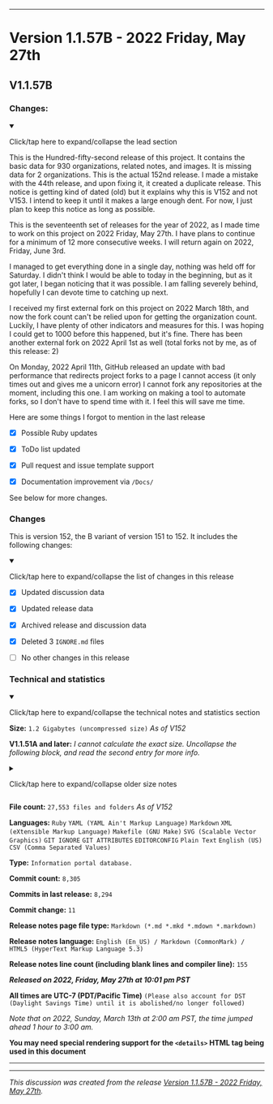***

# Version 1.1.57B - 2022 Friday, May 27th

## V1.1.57B

### Changes:

<details open><summary><p lang="en">Click/tap here to expand/collapse the lead section</p></summary>

This is the Hundred-fifty-second release of this project. It contains the basic data for 930 organizations, related notes, and images. It is missing data for 2 organizations. This is the actual 152nd release. I made a mistake with the 44th release, and upon fixing it, it created a duplicate release. This notice is getting kind of dated (old) but it explains why this is V152 and not V153. I intend to keep it until it makes a large enough dent. For now, I just plan to keep this notice as long as possible.

This is the seventeenth set of releases for the year of 2022, as I made time to work on this project on 2022 Friday, May 27th. I have plans to continue for a minimum of 12 more consecutive weeks. <!-- The number hasn't gone down, as more entries are still being added on an almost-daily basis. !--> I will return again on 2022, Friday, June 3rd.

I managed to get everything done in a single day, nothing was held off for Saturday. I didn't think I would be able to today in the beginning, but as it got later, I began noticing that it was possible. I am falling severely behind, hopefully I can devote time to catching up next.

I received my first external fork on this project on 2022 March 18th, and now the fork count can't be relied upon for getting the organization count. Luckily, I have plenty of other indicators and measures for this. I was hoping I could get to 1000 before this happened, but it's fine. There has been another external fork on 2022 April 1st as well (total forks not by me, as of this release: 2)

On Monday, 2022 April 11th, GitHub released an update with bad performance that redirects project forks to a page I cannot access (it only times out and gives me a unicorn error) I cannot fork any repositories at the moment, including this one. I am working on making a tool to automate forks, so I don't have to spend time with it. I feel this will save me time. 

Here are some things I forgot to mention in the last release

- [x] Possible Ruby updates

- [x] ToDo list updated

- [x] Pull request and issue template support

- [x] Documentation improvement via `/Docs/`

See below for more changes.

</details>

### Changes

This is version 152, the B variant of version 151 to 152. It includes the following changes:

<details open><summary><p>Click/tap here to expand/collapse the list of changes in this release</p></summary>

- [x] Updated discussion data

- [x] Updated release data

- [x] Archived release and discussion data

<!--
- [X] Archived 2 new issues
!-->

<!--
- [x] Updated security info
!-->

<!--
- [x] Updated the main `README.md` file
!-->

<!--
- [x] Updated the changelog, both in plain text and markdown formats
!-->

<!--
- [x] Maintenance updates to the `Follows` directory, for GitHub Organization follow data (the ability to follow organizations was added on 2022 March 21st)
!-->

<!--
- [x] Updated gem files
!-->

<!--
- [x] Updated the `.gitattributes` file
!-->

<!--
- [x] Added the `ACRONYMS.md` file to list acronyms used on this project
!-->

<!--
- [x] Deleted 4 `IGNORE.md` files
!-->

- [x] Deleted 3 `IGNORE.md` files

<!--
- [x] Began adding support for 2022 data
!-->

<!--
- [x] Updated Git navigation data
!-->

<!--
- [x] Added data up to 2022 May 27th (10 new organizations documented)
!-->

<!--
- [x] Added 4 image files to the GitHub Organization follows directory (follow and unfollow buttons, in light and dark modes)
!-->

- [ ] No other changes in this release

</details>

### Technical and statistics

<details open><summary><p lang="en">Click/tap here to expand/collapse the technical notes and statistics section</p></summary>

**Size:** `1.2 Gigabytes (uncompressed size)` _As of V152_

**V1.1.51A and later:** _I cannot calculate the exact size. Uncollapse the following block, and read the second entry for more info._

<details><summary><p lang="en">Click/tap here to expand/collapse older size notes</p></summary>

1. _Why is this release so much larger? **(V1.1.48A)** A large image file (8.137 megabytes) was used more than 2 times, and there was a significant increase in documentation, along with other large image files, and clones of the changelog and security log._

2. _I can no longer document the exact size of the project **(V1.1.51A)** the project has exceeded 1000 Megabytes in size, and I can't cover the size down to the exact megabyte anymore, as I don't have any Linux software to do this yet._

3. _The total size reached 1.1 gigabytes on V141_

4. _The total size reached 1.2 gigabytes on V149_

</details>

**File count:** `27,553 files and folders` _As of V152_

**Languages:** `Ruby` `YAML (YAML Ain't Markup Language)` `Markdown` `XML (eXtensible Markup Language)` `Makefile (GNU Make)` `SVG (Scalable Vector Graphics)` `GIT IGNORE` `GIT ATTRIBUTES` `EDITORCONFIG` `Plain Text` `English (US)` `CSV (Comma Separated Values)`

**Type:** `Information portal database.`

**Commit count:** `8,305`

**Commits in last release:** `8,294`

**Commit change:** `11`

**Release notes page file type:** `Markdown (*.md *.mkd *.mdown *.markdown)`

**Release notes language:** `English (En_US) / Markdown (CommonMark) / HTML5 (HyperText Markup Language 5.3)`

**Release notes line count (including blank lines and compiler line):** `155`

***Released on 2022, Friday, May 27th at 10:01 pm PST***

**All times are UTC-7 (PDT/Pacific Time)** `(Please also account for DST (Daylight Savings Time) until it is abolished/no longer followed)`

_Note that on 2022, Sunday, March 13th at 2:00 am PST, the time jumped ahead 1 hour to 3:00 am._

**You may need special rendering support for the `<details>` HTML tag being used in this document**

</details>

***


<hr /><em>This discussion was created from the release <a href='https://github.com/seanpm2001/GitHub_Organization_Info/releases/tag/V1.1.57B'>Version 1.1.57B - 2022 Friday, May 27th</a>.</em>
